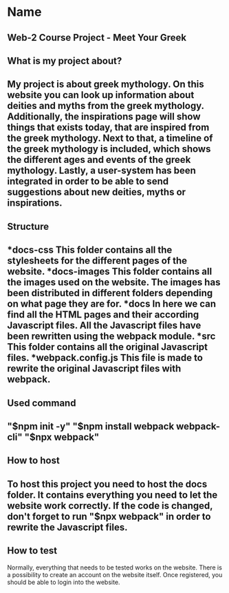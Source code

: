 # Name
Web-2 Course Project - Meet Your Greek
---

## What is my project about?
My project is about greek mythology. On this website you can look up information about deities and myths from the greek mythology.
Additionally, the inspirations page will show things that exists today, that are inspired from the greek mythology. Next to that,
a timeline of the greek mythology is included, which shows the different ages and events of the greek mythology.
Lastly, a user-system has been integrated in order to be able to send suggestions about new deities, myths or inspirations.
---

## Structure
*docs-css
 This folder contains all the stylesheets for the different pages of the website.
*docs-images
 This folder contains all the images used on the website. The images has been distributed in different folders depending on what page they are for.
*docs
 In here we can find all the HTML pages and their according Javascript files. All the Javascript files have been rewritten using the webpack module.
*src
 This folder contains all the original Javascript files.
*webpack.config.js
 This file is made to rewrite the original Javascript files with webpack.
---

## Used command
"$npm init -y"
"$npm install webpack webpack-cli"
"$npx webpack"
---

## How to host
To host this project you need to host the docs folder. It contains everything you need to let the website work correctly. 
If the code is changed, don't forget to run "$npx webpack" in order to rewrite the Javascript files.
---

## How to test
Normally, everything that needs to be tested works on the website.
There is a possibility to create an account on the website itself. 
Once registered, you should be able to login into the website.

